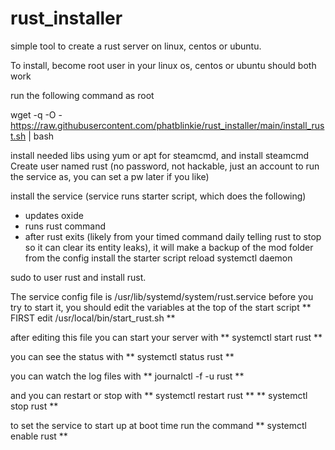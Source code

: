 # rust_installer
simple tool to create a rust server on linux, centos or ubuntu. 

To install, become root user in your linux os, centos or ubuntu should both work

run the following command as root

wget -q -O - https://raw.githubusercontent.com/phatblinkie/rust_installer/main/install_rust.sh | bash


install needed libs using yum or apt for steamcmd, and install steamcmd
Create user named rust (no password, not hackable, just an account to run the service as, you can set a pw later if you like)

install the service (service runs starter script, which does the following)
* updates oxide
* runs rust command
* after rust exits (likely from your timed command daily telling rust to stop so it can clear its entity leaks), it will make a backup of the mod folder from the config
install the starter script
reload systemctl daemon

sudo to user rust and install rust. 

The service config file is /usr/lib/systemd/system/rust.service
before you try to start it, you should edit the variables at the top of the start script
** FIRST edit /usr/local/bin/start_rust.sh **

after editing this file you can start your server with
** systemctl start rust **

you can see the status with 
** systemctl status rust **

you can watch the log files with 
** journalctl -f -u rust **

and you can restart or stop with
** systemctl restart rust **
** systemctl stop rust **

to set the service to start up at boot time run the command
** systemctl enable rust **

